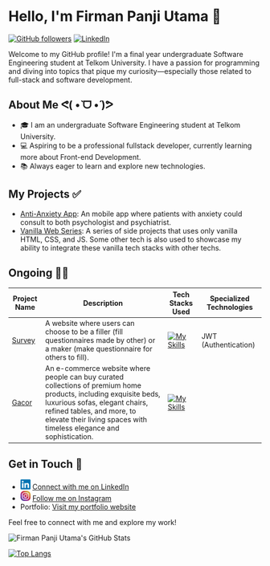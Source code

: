 # Hello, I'm Firman Panji Utama 👋

[![GitHub followers](https://img.shields.io/github/followers/Panji-Utama?label=Follow&style=social)](https://github.com/Panji-Utama)
[![LinkedIn](https://img.shields.io/badge/LinkedIn-Connect-blue)](https://www.linkedin.com/in/firmanpanjiutama/)

Welcome to my GitHub profile! I'm a final year undergraduate Software Engineering student at Telkom University. I have a passion for programming and diving into topics that pique my curiosity—especially those related to full-stack and software development.

## About Me ᕙ( •̀ ᗜ •́ )ᕗ

- 🎓 I am an undergraduate Software Engineering student at Telkom University.
- 💻 Aspiring to be a professional fullstack developer, currently learning more about Front-end Development.
- 📚 Always eager to learn and explore new technologies.

## My Projects ✅

- [Anti-Anxiety App](https://github.com/Panji-Utama/Anti-Anxiety_Mobile.ver): An mobile app where patients with anxiety could consult to both psychologist and psychiatrist.
- [Vanilla Web Series](https://github.com/Panji-Utama/Vanilla-Web-Series): A series of side projects that uses only vanilla HTML, CSS, and JS. Some other tech is also used to showcase my ability to integrate these vanilla tech stacks with other techs.

## Ongoing ✍🏻

| Project Name  | Description | Tech Stacks Used | Specialized Technologies |
| ------------- | ------------- | ------------- | ------------- |
| [Survey](https://github.com/Panji-Utama/survey-app)  | A website where users can choose to be a filler (fill questionnaires made by other) or a maker (make questionnaire for others to fill).  | [![My Skills](https://skillicons.dev/icons?i=js,html,css,express,nodejs)](https://skillicons.dev) | JWT (Authentication)|
| [Gacor](https://github.com/Panji-Utama/L10-ecommerce)  |An e-commerce website where people can buy curated collections of premium home products, including exquisite beds, luxurious sofas, elegant chairs, refined tables, and more, to elevate their living spaces with timeless elegance and sophistication.  | [![My Skills](https://skillicons.dev/icons?i=laravel,html,css,mysql)](https://skillicons.dev) | 

## Get in Touch 📨

- <img src="/icons/linkedin-icon.png" width="20" height="20"> [Connect with me on LinkedIn](https://www.linkedin.com/in/firmanpanjiutama/)
- <img src="/icons/instagram-icon.png" width="20" height="20"> [Follow me on Instagram](https://www.instagram.com/_.panji24/)
- Portfolio: [Visit my portfolio website](https://panji-utama.github.io/portfolio/)

Feel free to connect with me and explore my work!

![Firman Panji Utama's GitHub Stats](https://github-readme-stats.vercel.app/api?username=Panji-Utama&show_icons=true&theme=tokyonight )

[![Top Langs](https://github-readme-stats.vercel.app/api/top-langs/?username=Panji-Utama&layout=compact&theme=tokyonight )](https://github.com/Panji-Utama)
